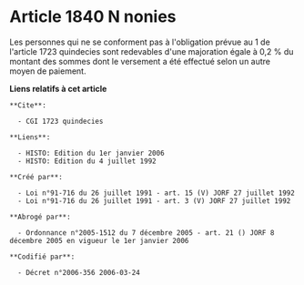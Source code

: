 # Article 1840 N nonies

Les personnes qui ne se conforment pas à l'obligation prévue au 1 de l'article 1723 quindecies sont redevables d'une
majoration égale à 0,2 % du montant des sommes dont le versement a été effectué selon un autre moyen de paiement.

**Liens relatifs à cet article**

	**Cite**:

	  - CGI 1723 quindecies

	**Liens**:

	  - HISTO: Edition du 1er janvier 2006
	  - HISTO: Edition du 4 juillet 1992

	**Créé par**:

	  - Loi n°91-716 du 26 juillet 1991 - art. 15 (V) JORF 27 juillet 1992
	  - Loi n°91-716 du 26 juillet 1991 - art. 3 (V) JORF 27 juillet 1992

	**Abrogé par**:

	  - Ordonnance n°2005-1512 du 7 décembre 2005 - art. 21 () JORF 8 décembre 2005 en vigueur le 1er janvier 2006

	**Codifié par**:

	  - Décret n°2006-356 2006-03-24
